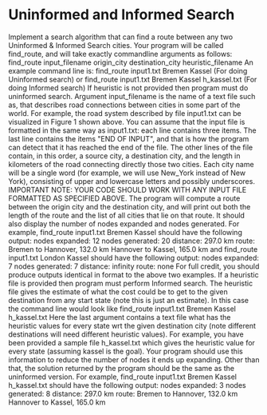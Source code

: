 # Uninformed and Informed Search

Implement a search algorithm that can find a route between any two
Uninformed & Informed Search
cities. Your program will be called find_route, and will take exactly
commandline arguments as follows:
find_route input_filename origin_city
destination_city heuristic_filename
An example command line is:
find_route input1.txt Bremen Kassel (For doing Uninformed search)
or
find_route input1.txt Bremen Kassel h_kassel.txt (For doing Informed
search)
If heuristic is not provided then program must do uninformed search.
Argument input_filename is the name of a text file such as, that
describes road connections between cities in some part of the world.
For example, the road system described by file input1.txt can be
visualized in Figure 1 shown above. You can assume that the input
file is formatted in the same way as input1.txt: each line contains
three items. The last line contains the items "END OF INPUT", and
that is how the program can detect that it has reached the end of the
file. The other lines of the file contain, in this order, a source city, a
destination city, and the length in kilometers of the road connecting
directly those two cities. Each city name will be a single word (for
example, we will use New_York instead of New York), consisting of
upper and lowercase letters and possibly underscores.
IMPORTANT NOTE:
YOUR CODE
SHOULD WORK WITH ANY INPUT FILE FORMATTED AS SPECIFIED
ABOVE.
The program will compute a route between the origin city and the
destination city, and will print out both the length of the route and the
list of all cities that lie on that route. It should also display the number
of nodes expanded and nodes generated. For example,
find_route input1.txt Bremen Kassel
should have the following output:
nodes expanded: 12
nodes generated: 20
distance: 297.0 km
route:
Bremen to Hannover, 132.0 km
Hannover to Kassel, 165.0 km
and
find_route input1.txt London Kassel
should have the following output:
nodes expanded: 7
nodes generated: 7
distance: infinity
route:
none
For full credit, you should produce outputs identical in format to the
above two examples.
If a heuristic file is provided then program must perform Informed
search. The heuristic file gives the estimate of what the cost could
be to get to the given destination from any start state (note this is
just an estimate). In this case the command line would look like
find_route input1.txt Bremen Kassel h_kassel.txt
Here the last argument contains a text file what has the heuristic
values for every state wrt the given destination city (note different
destinations will need different heuristic values). For example, you
have been provided a sample file h_kassel.txt which gives the
heuristic value for every state (assuming kassel is the goal). Your
program should use this information to reduce the number of nodes
it ends up expanding. Other than that, the solution returned by the
program should be the same as the uninformed version. For
example,
find_route input1.txt Bremen Kassel h_kassel.txt
should have the following output:
nodes expanded: 3
nodes generated: 8
distance: 297.0 km
route:
Bremen to Hannover, 132.0 km
Hannover to Kassel, 165.0 km
